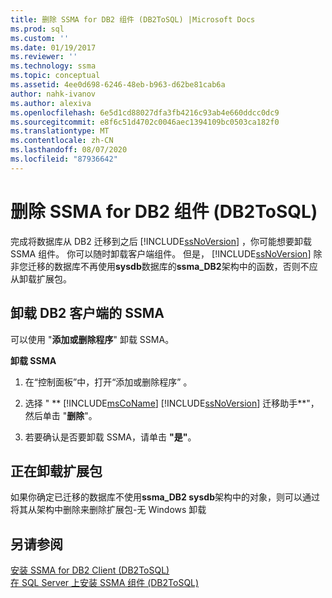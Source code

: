 ```yaml
---
title: 删除 SSMA for DB2 组件 (DB2ToSQL) |Microsoft Docs
ms.prod: sql
ms.custom: ''
ms.date: 01/19/2017
ms.reviewer: ''
ms.technology: ssma
ms.topic: conceptual
ms.assetid: 4ee0d698-6246-48eb-b963-d62be81cab6a
author: nahk-ivanov
ms.author: alexiva
ms.openlocfilehash: 6e5d1cd88027dfa3fb4216c93ab4e660ddcc0dc9
ms.sourcegitcommit: e8f6c51d4702c0046aec1394109bc0503ca182f0
ms.translationtype: MT
ms.contentlocale: zh-CN
ms.lasthandoff: 08/07/2020
ms.locfileid: "87936642"
---
```

# <a name="removing-ssma-for-db2-components-db2tosql"></a>删除 SSMA for DB2 组件 (DB2ToSQL) 
完成将数据库从 DB2 迁移到之后 [!INCLUDE[ssNoVersion](../../includes/ssnoversion-md.md)] ，你可能想要卸载 SSMA 组件。 你可以随时卸载客户端组件。 但是， [!INCLUDE[ssNoVersion](../../includes/ssnoversion-md.md)] 除非您迁移的数据库不再使用**sysdb**数据库的**ssma_DB2**架构中的函数，否则不应从卸载扩展包。  
  
## <a name="uninstalling-the-ssma-for-db2-client"></a>卸载 DB2 客户端的 SSMA  
可以使用 "**添加或删除程序**" 卸载 SSMA。  
  
**卸载 SSMA**  
  
1.  在“控制面板”中，打开“添加或删除程序”  。  
  
2.  选择 " ** [!INCLUDE[msCoName](../../includes/msconame_md.md)] [!INCLUDE[ssNoVersion](../../includes/ssnoversion-md.md)] 迁移助手**"，然后单击 "**删除**"。  
  
3.  若要确认是否要卸载 SSMA，请单击 **"是"**。  
  
## <a name="uninstalling-the-extension-pack"></a>正在卸载扩展包  
如果你确定已迁移的数据库不使用**ssma_DB2 sysdb**架构中的对象，则可以通过将其从架构中删除来删除扩展包-无 Windows 卸载  
  
## <a name="see-also"></a>另请参阅  
[安装 SSMA for DB2 Client &#40;DB2ToSQL&#41;](../../ssma/db2/installing-ssma-for-db2-client-db2tosql.md)  
[在 SQL Server 上安装 SSMA 组件 &#40;DB2ToSQL&#41;](../../ssma/db2/installing-ssma-components-on-sql-server-db2tosql.md)  
  
